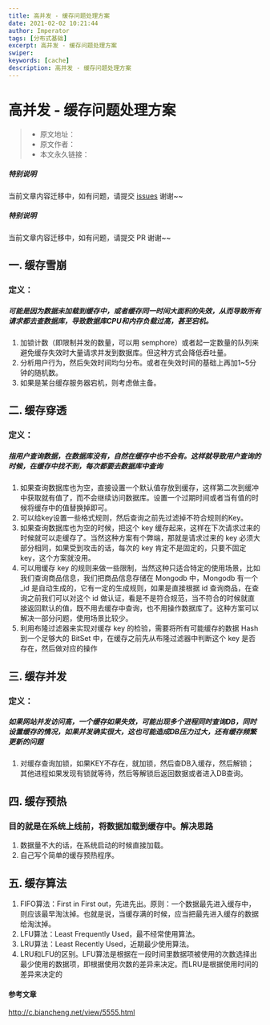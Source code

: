 ```yaml
---
title: 高并发 - 缓存问题处理方案
date: 2021-02-02 10:21:44
author: Imperator
tags: [分布式基础]
excerpt: 高并发 - 缓存问题处理方案
swiper:
keywords: [cache]
description: 高并发 - 缓存问题处理方案
---
```


# 高并发 - 缓存问题处理方案

> * 原文地址：[]()
> * 原文作者：[]()
> * 本文永久链接：[]()

##### **特别说明**

当前文章内容迁移中，如有问题，请提交 [issues](https://github.com/Starrier/starrier.github.io/issues) 谢谢~~

##### **特别说明**

当前文章内容迁移中，如有问题，请提交 PR 谢谢~~


## 一. 缓存雪崩

### 定义：

##### 可能是因为数据未加载到缓存中，或者缓存同一时间大面积的失效，从而导致所有请求都去查数据库，导致数据库CPU和内存负载过高，甚至宕机。

1. 加锁计数（即限制并发的数量，可以用 semphore）或者起一定数量的队列来避免缓存失效时大量请求并发到数据库。但这种方式会降低吞吐量。
2. 分析用户行为，然后失效时间均匀分布。或者在失效时间的基础上再加1~5分钟的随机数。
3. 如果是某台缓存服务器宕机，则考虑做主备。

## 二. 缓存穿透

### 定义：

##### 指用户查询数据，在数据库没有，自然在缓存中也不会有。这样就导致用户查询的时候，在缓存中找不到，每次都要去数据库中查询

1. 如果查询数据库也为空，直接设置一个默认值存放到缓存，这样第二次到缓冲中获取就有值了，而不会继续访问数据库。设置一个过期时间或者当有值的时候将缓存中的值替换掉即可。
2. 可以给key设置一些格式规则，然后查询之前先过滤掉不符合规则的Key。
3. 如果查询数据库也为空的时候，把这个 key 缓存起来，这样在下次请求过来的时候就可以走缓存了。当然这种方案有个弊端，那就是请求过来的 key 必须大部分相同，如果受到攻击的话，每次的 key 肯定不是固定的，只要不固定 key，这个方案就没用。
4. 可以用缓存 key 的规则来做一些限制，当然这种只适合特定的使用场景，比如我们查询商品信息，我们把商品信息存储在 Mongodb 中，Mongodb 有一个 _id 是自动生成的，它有一定的生成规则，如果是直接根据 id 查询商品，在查询之前我们可以对这个 id 做认证，看是不是符合规范，当不符合的时候就直接返回默认的值，既不用去缓存中查询，也不用操作数据库了。这种方案可以解决一部分问题，使用场景比较少。
5. 利用布隆过滤器来实现对缓存 key 的检验，需要将所有可能缓存的数据 Hash 到一个足够大的 BitSet 中，在缓存之前先从布隆过滤器中判断这个 key 是否存在，然后做对应的操作

## 三. 缓存并发

### 定义：

##### 如果网站并发访问高，一个缓存如果失效，可能出现多个进程同时查询DB，同时设置缓存的情况，如果并发确实很大，这也可能造成DB压力过大，还有缓存频繁更新的问题

1. 对缓存查询加锁，如果KEY不存在，就加锁，然后查DB入缓存，然后解锁；其他进程如果发现有锁就等待，然后等解锁后返回数据或者进入DB查询。

## 四. 缓存预热

### 目的就是在系统上线前，将数据加载到缓存中。解决思路

1. 数据量不大的话，在系统启动的时候直接加载。
2. 自己写个简单的缓存预热程序。

## 五. 缓存算法

1. FIFO算法：First in First out，先进先出。原则：一个数据最先进入缓存中，则应该最早淘汰掉。也就是说，当缓存满的时候，应当把最先进入缓存的数据给淘汰掉。
2. LFU算法：Least Frequently Used，最不经常使用算法。
3. LRU算法：Least Recently Used，近期最少使用算法。
4. LRU和LFU的区别。LFU算法是根据在一段时间里数据项被使用的次数选择出最少使用的数据项，即根据使用次数的差异来决定。而LRU是根据使用时间的差异来决定的

#### 参考文章

http://c.biancheng.net/view/5555.html
